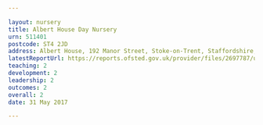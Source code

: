 ```yaml
---

layout: nursery
title: Albert House Day Nursery
urn: 511401
postcode: ST4 2JD
address: Albert House, 192 Manor Street, Stoke-on-Trent, Staffordshire, ST4 2JD
latestReportUrl: https://reports.ofsted.gov.uk/provider/files/2697787/urn/511401.pdf
teaching: 2
development: 2
leadership: 2
outcomes: 2
overall: 2
date: 31 May 2017

---
```

